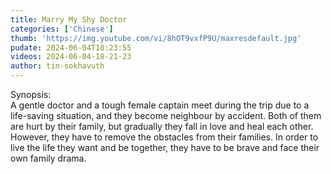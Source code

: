 ```yaml
---
title: Marry My Shy Doctor
categories: ['Chinese']
thumb: 'https://img.youtube.com/vi/8hOT9vxfP9U/maxresdefault.jpg'
pudate: 2024-06-04T18:23:55
videos: 2024-06-04-18-21-23
author: tin-sokhavuth
---
```

Synopsis:<br/>
A gentle doctor and a tough female captain meet during the trip due to a life-saving situation, and they become neighbour by accident. Both of them are hurt by their family, but gradually they fall in love and heal each other. However, they have to remove the obstacles from their families. In order to live the life they want and be together, they have to be brave and face their own family drama.